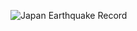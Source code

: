 ![Japan Earthquake Record](https://github.com/user-attachments/assets/16c82b0f-b655-4092-b1f4-dbaffd9dc288)
